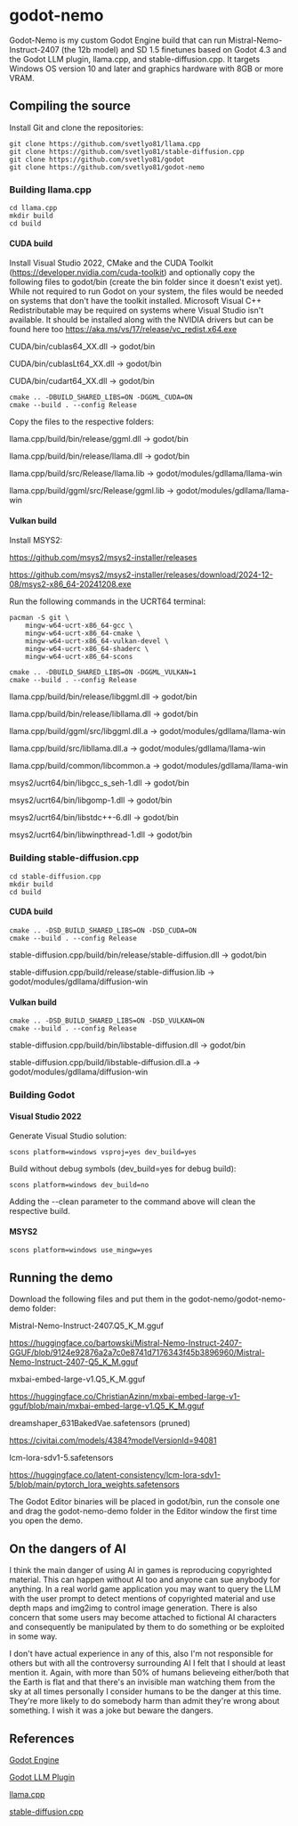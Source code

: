 # godot-nemo

Godot-Nemo is my custom Godot Engine build that can run Mistral-Nemo-Instruct-2407 (the 12b model) and SD 1.5 finetunes based on Godot 4.3 and the Godot LLM plugin, llama.cpp, and stable-diffusion.cpp. It targets Windows OS version 10 and later and graphics hardware with 8GB or more VRAM.

## Compiling the source

Install Git and clone the repositories:

```
git clone https://github.com/svetlyo81/llama.cpp
git clone https://github.com/svetlyo81/stable-diffusion.cpp
git clone https://github.com/svetlyo81/godot
git clone https://github.com/svetlyo81/godot-nemo
```

### Building llama.cpp

```
cd llama.cpp
mkdir build
cd build
```

#### CUDA build

Install Visual Studio 2022, CMake and the CUDA Toolkit (https://developer.nvidia.com/cuda-toolkit) and optionally copy the following files to godot/bin (create the bin folder since it doesn't exist yet). While not required to run Godot on your system, the files would be needed on systems that don't have the toolkit installed. Microsoft Visual C++ Redistributable may be required on systems where Visual Studio isn't available. It should be installed along with the NVIDIA drivers but can be found here too https://aka.ms/vs/17/release/vc_redist.x64.exe

CUDA/bin/cublas64_XX.dll -> godot/bin

CUDA/bin/cublasLt64_XX.dll -> godot/bin

CUDA/bin/cudart64_XX.dll -> godot/bin

```
cmake .. -DBUILD_SHARED_LIBS=ON -DGGML_CUDA=ON
cmake --build . --config Release
```

Copy the files to the respective folders:

llama.cpp/build/bin/release/ggml.dll -> godot/bin

llama.cpp/build/bin/release/llama.dll -> godot/bin

llama.cpp/build/src/Release/llama.lib -> godot/modules/gdllama/llama-win

llama.cpp/build/ggml/src/Release/ggml.lib -> godot/modules/gdllama/llama-win

#### Vulkan build

Install MSYS2:

https://github.com/msys2/msys2-installer/releases

https://github.com/msys2/msys2-installer/releases/download/2024-12-08/msys2-x86_64-20241208.exe

Run the following commands in the UCRT64 terminal:

```
pacman -S git \
    mingw-w64-ucrt-x86_64-gcc \
    mingw-w64-ucrt-x86_64-cmake \
    mingw-w64-ucrt-x86_64-vulkan-devel \
    mingw-w64-ucrt-x86_64-shaderc \
    mingw-w64-ucrt-x86_64-scons
```

```
cmake .. -DBUILD_SHARED_LIBS=ON -DGGML_VULKAN=1
cmake --build . --config Release
```

llama.cpp/build/bin/release/libggml.dll -> godot/bin

llama.cpp/build/bin/release/libllama.dll -> godot/bin

llama.cpp/build/ggml/src/libggml.dll.a -> godot/modules/gdllama/llama-win

llama.cpp/build/src/libllama.dll.a -> godot/modules/gdllama/llama-win

llama.cpp/build/common/libcommon.a -> godot/modules/gdllama/llama-win

msys2/ucrt64/bin/libgcc_s_seh-1.dll -> godot/bin

msys2/ucrt64/bin/libgomp-1.dll -> godot/bin

msys2/ucrt64/bin/libstdc++-6.dll -> godot/bin

msys2/ucrt64/bin/libwinpthread-1.dll -> godot/bin

### Building stable-diffusion.cpp

```
cd stable-diffusion.cpp
mkdir build
cd build
```

#### CUDA build

```
cmake .. -DSD_BUILD_SHARED_LIBS=ON -DSD_CUDA=ON
cmake --build . --config Release
```

stable-diffusion.cpp/build/bin/release/stable-diffusion.dll -> godot/bin

stable-diffusion.cpp/build/release/stable-diffusion.lib -> godot/modules/gdllama/diffusion-win

#### Vulkan build

```
cmake .. -DSD_BUILD_SHARED_LIBS=ON -DSD_VULKAN=ON
cmake --build . --config Release
```

stable-diffusion.cpp/build/bin/libstable-diffusion.dll -> godot/bin

stable-diffusion.cpp/build/libstable-diffusion.dll.a -> godot/modules/gdllama/diffusion-win

### Building Godot

#### Visual Studio 2022

Generate Visual Studio solution:

```
scons platform=windows vsproj=yes dev_build=yes
```

Build without debug symbols (dev_build=yes for debug build):

```
scons platform=windows dev_build=no
```

Adding the --clean parameter to the command above will clean the respective build.

#### MSYS2

```
scons platform=windows use_mingw=yes
```

## Running the demo

Download the following files and put them in the godot-nemo/godot-nemo-demo folder:


Mistral-Nemo-Instruct-2407.Q5_K_M.gguf

https://huggingface.co/bartowski/Mistral-Nemo-Instruct-2407-GGUF/blob/9124e92876a2a7c0e8741d7176343f45b3896960/Mistral-Nemo-Instruct-2407-Q5_K_M.gguf


mxbai-embed-large-v1.Q5_K_M.gguf

https://huggingface.co/ChristianAzinn/mxbai-embed-large-v1-gguf/blob/main/mxbai-embed-large-v1.Q5_K_M.gguf


dreamshaper_631BakedVae.safetensors (pruned)

https://civitai.com/models/4384?modelVersionId=94081


lcm-lora-sdv1-5.safetensors

https://huggingface.co/latent-consistency/lcm-lora-sdv1-5/blob/main/pytorch_lora_weights.safetensors


The Godot Editor binaries will be placed in godot/bin, run the console one and drag the godot-nemo-demo folder in the Editor window the first time you open the demo.

## On the dangers of AI

I think the main danger of using AI in games is reproducing copyrighted material. This can happen without AI too and anyone can sue anybody for anything. In a real world game application you may want to query the LLM with the user prompt to detect mentions of copyrighted material and use depth maps and img2img to control image generation. There is also concern that some users may become attached to fictional AI characters and consequently be manipulated by them to do something or be exploited in some way.

I don't have actual experience in any of this, also I'm not responsible for others but with all the controversy surrounding AI I felt that I should at least mention it. Again, with more than 50% of humans believeing either/both that the Earth is flat and that there's an invisible man watching them from the sky at all times personally I consider humans to be the danger at this time. They're more likely to do somebody harm than admit they're wrong about something. I wish it was a joke but beware the dangers.

## References

[Godot Engine](https://github.com/godotengine/godot)

[Godot LLM Plugin](https://github.com/Adriankhl/godot-llm-template)

[llama.cpp](https://github.com/ggerganov/llama.cpp)

[stable-diffusion.cpp](https://github.com/leejet/stable-diffusion.cpp)
